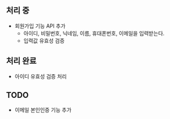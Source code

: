 ## 처리 중
- 회원가입 기능 API 추가
  - 아이디, 비밀번호, 닉네임, 이름, 휴대폰번호, 이메일을 입력받는다.
  - 입력값 유효성 검증

## 처리 완료
- 아이디 유효성 검증 처리

## TODO
- 이메일 본인인증 기능 추가